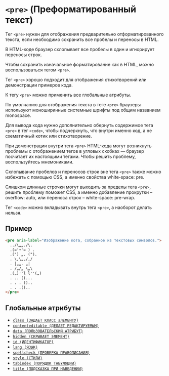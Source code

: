 # `<pre>` (Преформатированный текст)

Тег `<pre>` нужен для отображения предварительно отформатированного текста, если необходимо сохранить все пробелы и переносы в HTML.

В HTML-коде браузер схлопывает все пробелы в один и игнорирует переносы строк.

Чтобы сохранить изначальное форматирование как в HTML, можно воспользоваться тегом `<pre>`.

Тег `<pre>` хорошо подходит для отображения стихотворений или демонстрации примеров кода.

К тегу `<pre>` можно применить все глобальные атрибуты.

По умолчанию для отображения текста в теге `<pre>` браузеры используют моноширинные системные шрифты под общим названием monospace.

Для вывода кода нужно дополнительно обернуть содержимое тега `<pre>` в тег `<code>`, чтобы подчеркнуть, что внутри именно код, а не схематичный котик или стихотворение.

При демонстрации внутри тега `<pre>` HTML-кода могут возникнуть проблемы с отображением тегов в угловых скобках — браузер посчитает их настоящими тегами. Чтобы решить проблему, воспользуйтесь мнемониками.

Схлопывание пробелов и переносов строк вне тега `<pre>` также можно избежать с помощью CSS, а именно свойства white-space: pre.

Слишком длинные строчки могут выходить за пределы тега `<pre>`, решить проблему поможет CSS, а именно добавление прокрутки – overflow: auto, или переноса строк – white-space: pre-wrap.

Тег `<code>` можно вкладывать внутрь тега `<pre>`, а наоборот делать нельзя.

## Пример

```html
<pre aria-label="Изображение кота, собранное из текстовых символов.">
  ../\„„./\.
  .(='•'= ) .
  .(") „. (").
  . \,\„„/,/
  . │„„. „│
  . /„/„ \„\
  .(„)''l l''(„)
  . .. ((...
  . . . ))..
  . . .((..
</pre>
```

## Глобальные атрибуты

- [`class (ЗАДАЕТ КЛАСС ЭЛЕМЕНТУ)`](<../ATTRIBUTES GLOBAL/class (ЗАДАЕТ КЛАСС ЭЛЕМЕНТУ).md>)
- [`contenteditable (ДЕЛАЕТ РЕДАКТИРУЕМЫМ)`](<../ATTRIBUTES GLOBAL/contenteditable (ДЕЛАЕТ РЕДАКТИРУЕМЫМ).md>)
- [`data (ПОЛЬЗОВАТЕЛЬСКИЙ АТРИБУТ)`](<../ATTRIBUTES GLOBAL/data (ПОЛЬЗОВАТЕЛЬСКИЙ АТРИБУТ).md>)
- [`hidden (СКРЫВАЕТ ЭЛЕМЕНТ)`](<../ATTRIBUTES GLOBAL/hidden (СКРЫВАЕТ ЭЛЕМЕНТ).md>)
- [`id (ИДЕНТИФИКАТОР)`](<../ATTRIBUTES GLOBAL/id (ИДЕНТИФИКАТОР).md>)
- [`lang (ЯЗЫК)`](<../ATTRIBUTES GLOBAL/lang (ЯЗЫК).md>)
- [`spellcheck (ПРОВЕРКА ПРАВОПИСАНИЯ)`](<../ATTRIBUTES GLOBAL/spellcheck (ПРОВЕРКА ПРАВОПИСАНИЯ).md>)
- [`style (СТИЛИ)`](<../ATTRIBUTES GLOBAL/style (СТИЛИ).md>)
- [`tabindex (ПОРЯДОК ТАБУЛЯЦИИ)`](<../ATTRIBUTES GLOBAL/tabindex (ПОРЯДОК ТАБУЛЯЦИИ).md>)
- [`title (ПОДСКАЗКА ПРИ НАВЕДЕНИИ)`](<../ATTRIBUTES GLOBAL/title (ПОДСКАЗКА ПРИ НАВЕДЕНИИ).md>)

